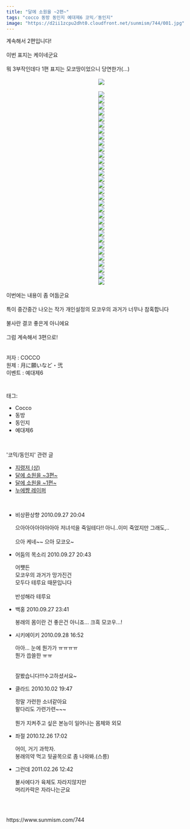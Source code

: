 ```yaml
---
title: "달에 소원을 ~2편~"
tags: "cocco 동방 동인지 예대제6 코믹／동인지"
image: "https://d2ii1zcpu2dht0.cloudfront.net/sunmism/744/001.jpg"
---
```

<div class="article">
<div class="jb-article">계속해서 2편입니다!<br/>
<br/>
이번 표지는 케이네군요<br/>
<br/>
뭐 3부작인데다 1편 표지는 모코땅이었으니 당연한가(...)<br/>
<br/>
<div class="imageblock center" style="text-align: center; clear: both;"><img src="{{ site.imgserver9 }}/sunmism/744/001.jpg"/></div>
<br/>
<div class="imageblock center" style="text-align: center; clear: both;"><img src="{{ site.imgserver9 }}/sunmism/744/002.jpg"/></div><div class="imageblock center" style="text-align: center; clear: both;"><img src="{{ site.imgserver9 }}/sunmism/744/003.jpg"/></div><div class="imageblock center" style="text-align: center; clear: both;"><img src="{{ site.imgserver9 }}/sunmism/744/004.jpg"/></div><div class="imageblock center" style="text-align: center; clear: both;"><img src="{{ site.imgserver9 }}/sunmism/744/005.jpg"/></div><div class="imageblock center" style="text-align: center; clear: both;"><img src="{{ site.imgserver9 }}/sunmism/744/006.jpg"/></div><div class="imageblock center" style="text-align: center; clear: both;"><img src="{{ site.imgserver9 }}/sunmism/744/007.jpg"/></div><div class="imageblock center" style="text-align: center; clear: both;"><img src="{{ site.imgserver9 }}/sunmism/744/008.jpg"/></div><div class="imageblock center" style="text-align: center; clear: both;"><img src="{{ site.imgserver9 }}/sunmism/744/009.jpg"/></div><div class="imageblock center" style="text-align: center; clear: both;"><img src="{{ site.imgserver9 }}/sunmism/744/010.jpg"/></div><div class="imageblock center" style="text-align: center; clear: both;"><img src="{{ site.imgserver9 }}/sunmism/744/011.jpg"/></div><div class="imageblock center" style="text-align: center; clear: both;"><img src="{{ site.imgserver9 }}/sunmism/744/012.jpg"/></div><div class="imageblock center" style="text-align: center; clear: both;"><img src="{{ site.imgserver9 }}/sunmism/744/013.jpg"/></div><div class="imageblock center" style="text-align: center; clear: both;"><img src="{{ site.imgserver9 }}/sunmism/744/014.jpg"/></div><div class="imageblock center" style="text-align: center; clear: both;"><img src="{{ site.imgserver9 }}/sunmism/744/015.jpg"/></div><div class="imageblock center" style="text-align: center; clear: both;"><img src="{{ site.imgserver9 }}/sunmism/744/016.jpg"/></div><div class="imageblock center" style="text-align: center; clear: both;"><img src="{{ site.imgserver9 }}/sunmism/744/017.jpg"/></div><div class="imageblock center" style="text-align: center; clear: both;"><img src="{{ site.imgserver9 }}/sunmism/744/018.jpg"/></div><div class="imageblock center" style="text-align: center; clear: both;"><img src="{{ site.imgserver9 }}/sunmism/744/019.jpg"/></div><div class="imageblock center" style="text-align: center; clear: both;"><img src="{{ site.imgserver9 }}/sunmism/744/020.jpg"/></div><div class="imageblock center" style="text-align: center; clear: both;"><img src="{{ site.imgserver9 }}/sunmism/744/021.jpg"/></div><div class="imageblock center" style="text-align: center; clear: both;"><img src="{{ site.imgserver9 }}/sunmism/744/022.jpg"/></div><div class="imageblock center" style="text-align: center; clear: both;"><img src="{{ site.imgserver9 }}/sunmism/744/023.jpg"/></div><div class="imageblock center" style="text-align: center; clear: both;"><img src="{{ site.imgserver9 }}/sunmism/744/024.jpg"/></div><div class="imageblock center" style="text-align: center; clear: both;"><img src="{{ site.imgserver9 }}/sunmism/744/025.jpg"/></div><div class="imageblock center" style="text-align: center; clear: both;"><img src="{{ site.imgserver9 }}/sunmism/744/026.jpg"/></div><div class="imageblock center" style="text-align: center; clear: both;"><img src="{{ site.imgserver9 }}/sunmism/744/027.jpg"/></div><div class="imageblock center" style="text-align: center; clear: both;"><img src="{{ site.imgserver9 }}/sunmism/744/028.jpg"/></div><div class="imageblock center" style="text-align: center; clear: both;"><img src="{{ site.imgserver9 }}/sunmism/744/029.jpg"/></div><div class="imageblock center" style="text-align: center; clear: both;"><img src="{{ site.imgserver9 }}/sunmism/744/030.jpg"/></div><div class="imageblock center" style="text-align: center; clear: both;"><img src="{{ site.imgserver9 }}/sunmism/744/031.jpg"/></div><div class="imageblock center" style="text-align: center; clear: both;"><img src="{{ site.imgserver9 }}/sunmism/744/032.jpg"/></div><div class="imageblock center" style="text-align: center; clear: both;"><img src="{{ site.imgserver9 }}/sunmism/744/033.jpg"/></div><br/>
이번에는 내용이 좀 어둡군요<br/>
<br/>
특이 중간중간 나오는 작가 개인설정의 모코우의 과거가 너무나 참혹합니다<br/>
<br/>
불사란 결코 좋은게 아니에요<br/>
<br/>
그럼 계속해서 3편으로!<br/>
<br/>
<br/>
저자 : COCCO<br/>
원제 : 月に願いなど・弐<br/>
이벤트 : 예대제6<br/><div style="text-align:center;margin:10px 0 10px 0;clear:both"><div style="display:inline;text-align:center;">
</div><div style="display:inline;text-align:center;">
</div></div></div></div><br/>
<div class="tagTrail">
<p>태그: </p>
<ul>
<li>Cocco</li>
<li>동방</li>
<li>동인지</li>
<li>예대제6</li>
</ul>
</div><br/>
<div class="another">
<p>'코믹/동인지' 관련 글</p>
<ul>
<li><a href="/sunmism_746">지령저 (상)</a></li>
<li><a href="/sunmism_745">달에 소원을 ~3편~</a></li>
<li><a href="/sunmism_743">달에 소원을 ~1편~</a></li>
<li><a href="/sunmism_742">누에쨩 레이퍼</a></li>
</ul>
</div><br/>
<div class="jb-discuss-list jb-discuss-list-comment">
<ul class="jb-discuss-list-level-1">
<li class="rp_general" id="comment4667352">
<div class="jb-discuss jb-discuss-comment">
<div class="jb-discuss-information jb-discuss-information-comment">
<span class="jb-discuss-information-name">비상환상향</span>
<span class="jb-discuss-information-date">2010.09.27 20:04 </span>
</div>
<p class="jb-discuss-content jb-discuss-content-comment">으아아아아아아아아 저녀석을 죽일테다!! 아니..이미 죽었지만 그래도,..<br/>
<br/>
으아 케네~~ 으아 모코오~</p>
</div>
</li>
<li class="rp_general" id="comment4667488">
<div class="jb-discuss jb-discuss-comment">
<div class="jb-discuss-information jb-discuss-information-comment">
<span class="jb-discuss-information-name">어둠의 목소리</span>
<span class="jb-discuss-information-date">2010.09.27 20:43 </span>
</div>
<p class="jb-discuss-content jb-discuss-content-comment">어쩃든<br/>
모코우의 과거가 망가진건<br/>
모두다 테루요 때문입니다<br/>
<br/>
반성해라 테루요</p>
</div>
</li>
<li class="rp_general" id="comment4668119">
<div class="jb-discuss jb-discuss-comment">
<div class="jb-discuss-information jb-discuss-information-comment">
<span class="jb-discuss-information-name">백홍</span>
<span class="jb-discuss-information-date">2010.09.27 23:41 </span>
</div>
<p class="jb-discuss-content jb-discuss-content-comment">봉래의 몸이란 건 좋은건 아니죠... 크흑 모코우...!</p>
</div>
</li>
<li class="rp_general" id="comment4671309">
<div class="jb-discuss jb-discuss-comment">
<div class="jb-discuss-information jb-discuss-information-comment">
<span class="jb-discuss-information-name">시키에이키</span>
<span class="jb-discuss-information-date">2010.09.28 16:52 </span>
</div>
<p class="jb-discuss-content jb-discuss-content-comment">아아... 눈에 뭔가가 ㅠㅠㅠㅠ<br/>
뭔가 씁쓸한 ㅠㅠ<br/>
<br/>
<br/>
잘봤습니다!!!수고하셨서요~</p>
</div>
</li>
<li class="rp_general" id="comment4690905">
<div class="jb-discuss jb-discuss-comment">
<div class="jb-discuss-information jb-discuss-information-comment">
<span class="jb-discuss-information-name">클라드</span>
<span class="jb-discuss-information-date">2010.10.02 19:47 </span>
</div>
<p class="jb-discuss-content jb-discuss-content-comment">정말 가련한 소녀같아요<br/>
팔다리도 가련가련~~~<br/>
<br/>
뭔가 지켜주고 싶은 본능이 일어나는 몸체와 외모</p>
</div>
</li>
<li class="rp_general" id="comment5312671">
<div class="jb-discuss jb-discuss-comment">
<div class="jb-discuss-information jb-discuss-information-comment">
<span class="jb-discuss-information-name">좌절</span>
<span class="jb-discuss-information-date">2010.12.26 17:02 </span>
</div>
<p class="jb-discuss-content jb-discuss-content-comment">어이, 거기 과학자.<br/>
봉래의약 먹고 뒷골목으로 좀 나와봐.(스릉)</p>
</div>
</li>
<li class="rp_general" id="comment5664445">
<div class="jb-discuss jb-discuss-comment">
<div class="jb-discuss-information jb-discuss-information-comment">
<span class="jb-discuss-information-name">그런데</span>
<span class="jb-discuss-information-date">2011.02.26 12:42 </span>
</div>
<p class="jb-discuss-content jb-discuss-content-comment">불사에다가 육체도 자라지않지만 <br/>
머리카락은 자라나는군요</p>
</div>
</li>
</ul>
</div><br/>
<br/>
<p id="refer">https://www.sunmism.com/744</p>
<br/>
